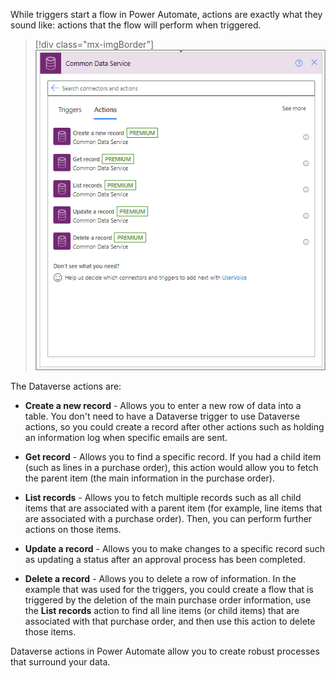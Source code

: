 While triggers start a flow in Power Automate, actions are exactly what they sound like: actions that the flow will perform when triggered.

> [!div class="mx-imgBorder"]
> [![Screenshot of the Dataverse actions.](../media/dataverse-actions.png)](../media/dataverse-actions.png#lightbox)

The Dataverse actions are:

- **Create a new record** - Allows you to enter a new row of data into a table. You don't need to have a Dataverse trigger to use Dataverse actions, so you could create a record after other actions such as holding an information log when specific emails are sent.

- **Get record** - Allows you to find a specific record. If you had a child item (such as lines in a purchase order), this action would allow you to fetch the parent item (the main information in the purchase order).

- **List records** - Allows you to fetch multiple records such as all child items that are associated with a parent item (for example, line items that are associated with a purchase order). Then, you can perform further actions on those items.

- **Update a record** - Allows you to make changes to a specific record such as updating a status after an approval process has been completed.

- **Delete a record** - Allows you to delete a row of information. In the example that was used for the triggers, you could create a flow that is triggered by the deletion of the main purchase order information, use the **List records** action to find all line items (or child items) that are associated with that purchase order, and then use this action to delete those items.

Dataverse actions in Power Automate allow you to create robust processes that surround your data.

